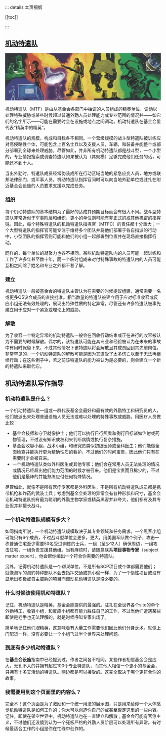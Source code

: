 ::: details 本页细纲

[[toc]]

:::

## [**机动特遣队**](https://scp-wiki-cn.wikidot.com/task-forces)

![task-forces](../../public/task-forces.png)

机动特遣队（MTF）是由从基金会各部门中抽调的人员组成的精英单位，调动以处理特殊威胁或某些时候超过普通外勤人员处理能力或专业范围的情况并——如它们的名字所示——可能在需要时会在设施或地点之间调动。机动特遣队在基金会里代表“精英中的精英”。

机动特遣队的规模，构成和目标各不相同。一个营级规模的战斗型特遣队被训练应对高侵略性个体，可能包含上百名士兵以及支援人员，车辆，和装备并能整个或部分部署到全球来处理威胁。尽管如此，并非所有机动特遣队都是战斗型，一个小型的，专业情报搜索或调查特遣队如果被认为（其规模）足够完成他们任务的话，可能还不到十人。

当出外勤时，特遣队成员经常伪装成所在行动区域当地的紧急应变人员，地方或联邦法律部门，或军事人员。机动特遣队指挥官同时可以向当地外勤单位或驻扎在附近基金会设施的人员要求支援以完成任务。

### **组织**

每个机动特遣队的基本结构为了最好的达成其预期目标而会有很大不同。战斗型特遣队非常近似于军事阶层和组织，更小的单位则可能有非正式的或其他机密的指挥链。因此，每个特殊特遣队的机动特遣队指挥官（MTFC）的责任都十分重大；一个大型特遣队的指挥官可能专注于维持多个团队并将他们部署于各自指派的行动中，小型团队的指挥官则可能和他们的小组一起部署到位置并在现场直接指挥行动。

同样的，每个单位的凝聚力也各不相同。某些机动特遣队内的人员可能一起训练和工作了许多年甚至数十年，而一个临时组成来对付特殊事故的特遣队内的人员可能互相之间除了姓名和专业之外都不甚了解。

### **建立**

机动特遣队一般被基金会的特遣队主管认为在需要的时候提议组建，通常需要一名或更多O5议会成员的直接批准。相当数量的特遣队被建立用于应对标准收容或反应小组无法有效处理的，展现出特殊性质的特定异常，尽管还有许多特遣队被事先建立用于应对一个紧急或理论上的威胁。

### **解散**

为了收容一个特定异常的机动特遣队一般会在回收行动结束或正在进行的收容被认为不需要的时候解散。偶尔的，该特遣队可能在其专业和经验被认为在未来的事故中有用时保留下来，不过其他情况下该特遣队将会解散且其成员回到其先前岗位。非常罕见的，一个机动特遣队的解散可能是因为其遭受了太多伤亡以至于无法再继续行动；在这些例子中，若之前该特遣队的能力被认为是必要的，则会建立一个新的特遣队来取代它。

## 机动特遣队写作指导

### **机动特遣队是什么？**

一个机动特遣队是一组或一群代表基金会最好和最有效的外勤特工和研究员的人，他们被派出来处理普通设施人员无法或难以处理的特殊事故或威胁。用医疗人员做比较：

- 基金会技师和守卫就像护士；他们可以执行日行照看和例行目标诸如注射或药物管理，不过没有知识或权利来判断病情或执行复杂措施。
- 基金会收容小组，战术小组，和研究员类似初级医师或全科医生；他们能做全面检查并能执行更为精确性质的看护，不过他们的时间宝贵，因此他们只有在需要时才会被召来。
- 一个机动特遣队类似外科医生或其他专家；他们会在常用人员无法处理的情况或情况已经超出他们能力范围的时候才被召来。他们是宝贵而且稀少的，不过他们是最棒的并能熟练应付任何特殊情况。

尽管如此，就像不是所有医疗专家都是外科医生，不是所有机动特遣队成员都是携带机枪和炸药的武装士兵；考虑到基金会处理的异常会有各种形状和尺寸，基金会让机动特遣队拥有最为聪明的外勤生物学家或精英黑客并非夸大，他们都有及其专业但并非擅长战斗。

### **一个机动特遣队规模有多大？**

如同指南所说，一个机动特遣队规模取决于其专业领域和任务需求。一个黑客小组可能只有6个成员，不过战斗型单位会更多，更大。用美国军队做个例子，攻击一栋普通住宅至少需要50名受过训练的士兵，一组（至少12人）确保周边，一组攻击住宅，一组负责支援其他组。当有麻烦时，请随意联系**项目事物专家**（subject matter expert），他会帮你编出一个符合你需要的特遣队。

另外，记得机动特遣队是一个*精英*单位，不是所有SCP项目或个体都需要他们；就像海军的海豹特种部队不会去指挥交通或抓小偷一样，为了一个惰性项目或没有显示出积极或自主威胁的项目而调动机动特遣队是没必要的。

### **什么时候该使用机动特遣队？**

记住，机动特遣队是精英，基金会能提供的最强的。驻扎在全世界各个site的单个外勤特工，收容小组，和反应小组都有能力胜任自己的工作，不过当他们遭遇某些即使是老手也无法理解的，就是时候呼叫专家出场了。

简单地记住他们*是*精英，这意味着有大量工作需要他们因此他们分身乏术。就像上门配货一样，没有必要让一个小组飞过半个世界来处理问题。

### **到底有多少机动特遣队？**

在**基金会设施**指南中已经提到过，作者之间各不相同。某些作者相信基金会是庞大，无孔不入的并拥有超过100个专业特遣队，而其他人相信一个更小的基金会，只拥有十多支活动的特遣队。两边都是可以接受的。这完全取决于哪个更符合你的故事。

### **我需要用到这个页面里的内容么？**

完全不！这个页面是为了激励和一个统一用法的展示图，只是用来给你一个大体感觉机动特遣队是如何工作的；你大可以创造你自己的或甚至否定这里的一些内容。记住，即使在架空世界中，机动特遣队也在一直建立和解散；基金会可能有官僚主义，不过他们还没傻到认为一个死板严格的外勤人员阶层可以处理所有异常。有时候最适合工作的小组是你在忙碌中创作的。